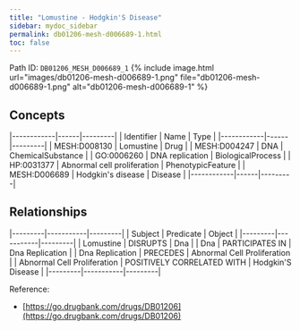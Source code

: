 ```yaml
---
title: "Lomustine - Hodgkin'S Disease"
sidebar: mydoc_sidebar
permalink: db01206-mesh-d006689-1.html
toc: false 
---
```



Path ID: `DB01206_MESH_D006689_1`
{% include image.html url="images/db01206-mesh-d006689-1.png" file="db01206-mesh-d006689-1.png" alt="db01206-mesh-d006689-1" %}

## Concepts

|------------|------|---------|
| Identifier | Name | Type    |
|------------|------|---------|
| MESH:D008130 | Lomustine | Drug |
| MESH:D004247 | DNA | ChemicalSubstance |
| GO:0006260 | DNA replication | BiologicalProcess |
| HP:0031377 | Abnormal cell proliferation | PhenotypicFeature |
| MESH:D006689 | Hodgkin's disease | Disease |
|------------|------|---------|

## Relationships

|---------|-----------|---------|
| Subject | Predicate | Object  |
|---------|-----------|---------|
| Lomustine | DISRUPTS | Dna |
| Dna | PARTICIPATES IN | Dna Replication |
| Dna Replication | PRECEDES | Abnormal Cell Proliferation |
| Abnormal Cell Proliferation | POSITIVELY CORRELATED WITH | Hodgkin'S Disease |
|---------|-----------|---------|

Reference: 
  - [https://go.drugbank.com/drugs/DB01206](https://go.drugbank.com/drugs/DB01206)
